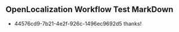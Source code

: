 ## OpenLocalization Workflow Test MarkDown
* 44576cd9-7b21-4e2f-926c-1496ec9692d5 thanks!

<!--HONumber=Jul16_HO2-->


